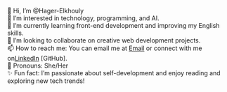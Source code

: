 👋 Hi, I’m @Hager-Elkhouly  
👀 I’m interested in technology, programming, and AI.  
🌱 I’m currently learning front-end development and improving my English skills.  
🤝 I’m looking to collaborate on creative web development projects.  
📫 How to reach me: You can email me at [Email]("hager.elkhouly00@gmail.com") or connect with me on[LinkedIn]("https://www.linkedin.com/in/hager-elkhouly/") [GitHub].  
🌟 Pronouns: She/Her  
✨ Fun fact: I’m passionate about self-development and enjoy reading and exploring new tech trends!

<!---
Hager-Elkhouly/Hager-Elkhouly is a ✨ special ✨ repository because its `README.md` (this file) appears on your GitHub profile.
You can click the Preview link to take a look at your changes.
--->
